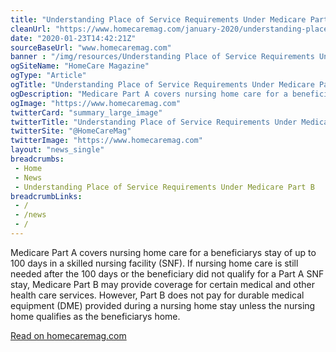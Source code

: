 ```yaml
--- 
title: "Understanding Place of Service Requirements Under Medicare Part B"
cleanUrl: "https://www.homecaremag.com/january-2020/understanding-place-service-requirements"
date: "2020-01-23T14:42:21Z"
sourceBaseUrl: "www.homecaremag.com"
banner : "/img/resources/Understanding Place of Service Requirements Under Medicare Part B.png"
ogSiteName: "HomeCare Magazine"
ogType: "Article"
ogTitle: "Understanding Place of Service Requirements Under Medicare Part B"
ogDescription: "Medicare Part A covers nursing home care for a beneficiarys stay of up to 100 days in a skilled nursing facility (SNF). If nursing home care is still needed after the 100 days or the beneficiary did not qualify for a Part A SNF stay, Medicare Part B may provide coverage for certain medical and other health care services. However, Part B does not pay for durable medical equipment (DME) provided during a nursing home stay unless the nursing home qualifies as the beneficiarys home. "
ogImage: "https://www.homecaremag.com"
twitterCard: "summary_large_image"
twitterTitle: "Understanding Place of Service Requirements Under Medicare Part B"
twitterSite: "@HomeCareMag"
twitterImage: "https://www.homecaremag.com"
layout: "news_single"
breadcrumbs:
 - Home
 - News
 - Understanding Place of Service Requirements Under Medicare Part B
breadcrumbLinks:
 - / 
 - /news
 - / 
---
```

Medicare Part A covers nursing home care for a beneficiarys stay of up to 100 days in a skilled nursing facility (SNF). If nursing home care is still needed after the 100 days or the beneficiary did not qualify for a Part A SNF stay, Medicare Part B may provide coverage for certain medical and other health care services. However, Part B does not pay for durable medical equipment (DME) provided during a nursing home stay unless the nursing home qualifies as the beneficiarys home.  
  
[Read on homecaremag.com](https://www.homecaremag.com/january-2020/understanding-place-service-requirements)
